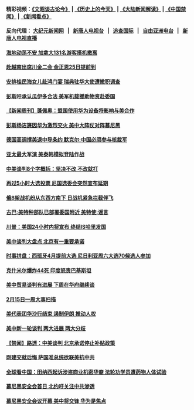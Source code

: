 #### 精彩视频：[《文昭谈古论今》](http://95.179.137.68/wenzhao) | [《历史上的今天》](http://95.179.137.68/today-in-history) | [《大陆新闻解读》](http://95.179.137.68/ntdtv-comedy) | [《中国禁闻》](http://95.179.137.68/ntdtv-news) | [《新闻看点》](http://95.179.137.68/news-insight) 

 #### 反向代理： [大纪元新闻网](http://95.179.137.68:10080/) &nbsp;&nbsp;|&nbsp;&nbsp; [新唐人电视台](http://95.179.137.68:8000/) &nbsp;&nbsp;|&nbsp;&nbsp; [追查国际](http://95.179.137.68:10010/) &nbsp;&nbsp;|&nbsp;&nbsp; [自由亚洲电台](http://95.179.137.68:9800/) &nbsp;&nbsp;|&nbsp;&nbsp; [新唐人电视直播](http://95.179.137.68/) 

#### [海地动荡不安 加拿大131名游客搭机撤离](../pages/prog202/a102513839.md?t=02171237) 


#### [赴越南出席川金二会 金正恩25日提前到](../pages/prog202/a102513758.md?t=02171237) 

#### [安排桂民海女儿赴鸿门宴 瑞典驻华大使遭撤职调查](../pages/prog202/a102513517.md?t=02171237) 

#### [彭斯吁承认瓜伊多合法 美军机载援助物资赴委国](../pages/prog202/a102513698.md?t=02171237) 

#### [【新闻周刊】蓬佩奥：盟国使用华为设备将影响与美合作](../pages/prog202/a102513708.md?t=02171237) 

#### [彭斯杨洁篪因华为激烈交火 美中大阵仗对阵慕尼黑](../pages/prog202/a102513661.md?t=02171237) 

#### [德国高调撑美退中导条约 默克尔:中国必须参与核裁军](../pages/prog202/a102513533.md?t=02171237) 


#### [亚太最大军演 美泰韩模拟登陆作战](../pages/prog202/a102513449.md?t=02171237) 

#### [中美谈判8个字概括：坚决不改 不改就打](../pages/prog202/a102513260.md?t=02171237) 

#### [再过5小时大选投票 尼国选委会突然宣布延期](../pages/prog202/a102513267.md?t=02171237) 

#### [俄8架战机纷从东西方南下 日战机紧急拦截伴飞](../pages/prog202/a102513203.md?t=02171237) 

#### [古巴:美特种部队已部署委国附近 美特使:谣言](../pages/prog202/a102512814.md?t=02171237) 

#### [川普：美国24小时内将宣布 终结IS哈里发国](../pages/prog202/a102513159.md?t=02171237) 

#### [美中谈判大盘点 北京有一重要承诺](../pages/prog202/a102513131.md?t=02171237) 


#### [时事拼盘：西班牙4月提前大选 尼日利亚周六大选70候选人参加](../pages/prog202/a102513053.md?t=02171237) 

#### [克什米尔爆炸44死 印度怒责巴基斯坦](../pages/prog202/a102512857.md?t=02171237) 

#### [美中贸易谈判有进展 下周在华府继续谈](../pages/prog202/a102512931.md?t=02171237) 

#### [2月15日一周大事扫描](../pages/prog202/a102512917.md?t=02171237) 

#### [美代表团华沙行结束 遏制伊朗 推动人权](../pages/prog202/a102512911.md?t=02171237) 

#### [美中新一轮谈判 两大进展 两大分歧](../pages/prog202/a102512906.md?t=02171237) 

#### [【禁闻】路透：中美谈判 北京承诺停止补贴政策](../pages/prog202/a102512901.md?t=02171237) 

#### [刚建交就后悔 萨国准总统欲联美抗中共](../pages/prog202/a102512859.md?t=02171237) 

#### [全球看中国：田纳西起诉涉盗商业机密华裔 法轮功学员遭药物人体试验](../pages/prog202/a102512852.md?t=02171237) 

#### [慕尼黑安全会首日 北约吁关注中共渗透](../pages/prog202/a102512835.md?t=02171237) 


#### [慕尼黑安全会议开幕 美中将交锋 华为是焦点](../pages/prog202/a102512679.md?t=02171237) 


